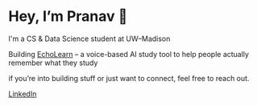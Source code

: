 # Hey, I’m Pranav 👋

I'm a CS & Data Science student at UW–Madison

Building [EchoLearn](https://echolearn.ai) – a voice-based AI study tool to help people actually remember what they study


if you’re into building stuff or just want to connect, feel free to reach out.

[LinkedIn](https://www.linkedin.com/in/pranav-singh1)  
